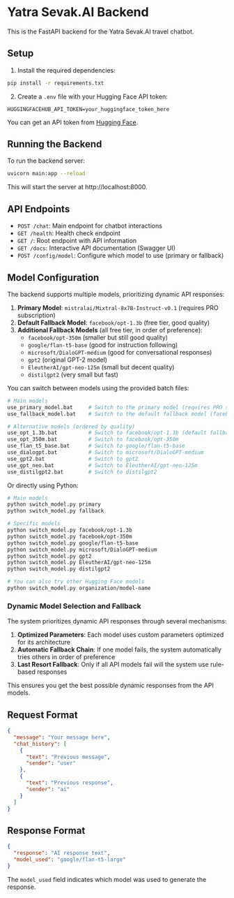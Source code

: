 # Yatra Sevak.AI Backend

This is the FastAPI backend for the Yatra Sevak.AI travel chatbot.

## Setup

1. Install the required dependencies:

```bash
pip install -r requirements.txt
```

2. Create a `.env` file with your Hugging Face API token:

```
HUGGINGFACEHUB_API_TOKEN=your_huggingface_token_here
```

You can get an API token from [Hugging Face](https://huggingface.co/settings/tokens).

## Running the Backend

To run the backend server:

```bash
uvicorn main:app --reload
```

This will start the server at http://localhost:8000.

## API Endpoints

- `POST /chat`: Main endpoint for chatbot interactions
- `GET /health`: Health check endpoint
- `GET /`: Root endpoint with API information
- `GET /docs`: Interactive API documentation (Swagger UI)
- `POST /config/model`: Configure which model to use (primary or fallback)

## Model Configuration

The backend supports multiple models, prioritizing dynamic API responses:

1. **Primary Model**: `mistralai/Mixtral-8x7B-Instruct-v0.1` (requires PRO subscription)
2. **Default Fallback Model**: `facebook/opt-1.3b` (free tier, good quality)
3. **Additional Fallback Models** (all free tier, in order of preference):
   - `facebook/opt-350m` (smaller but still good quality)
   - `google/flan-t5-base` (good for instruction following)
   - `microsoft/DialoGPT-medium` (good for conversational responses)
   - `gpt2` (original GPT-2 model)
   - `EleutherAI/gpt-neo-125m` (small but decent quality)
   - `distilgpt2` (very small but fast)

You can switch between models using the provided batch files:

```bash
# Main models
use_primary_model.bat     # Switch to the primary model (requires PRO subscription)
use_fallback_model.bat    # Switch to the default fallback model (facebook/opt-1.3b)

# Alternative models (ordered by quality)
use_opt_1.3b.bat          # Switch to facebook/opt-1.3b (default fallback)
use_opt_350m.bat          # Switch to facebook/opt-350m
use_flan_t5_base.bat      # Switch to google/flan-t5-base
use_dialogpt.bat          # Switch to microsoft/DialoGPT-medium
use_gpt2.bat              # Switch to gpt2
use_gpt_neo.bat           # Switch to EleutherAI/gpt-neo-125m
use_distilgpt2.bat        # Switch to distilgpt2
```

Or directly using Python:

```bash
# Main models
python switch_model.py primary
python switch_model.py fallback

# Specific models
python switch_model.py facebook/opt-1.3b
python switch_model.py facebook/opt-350m
python switch_model.py google/flan-t5-base
python switch_model.py microsoft/DialoGPT-medium
python switch_model.py gpt2
python switch_model.py EleutherAI/gpt-neo-125m
python switch_model.py distilgpt2

# You can also try other Hugging Face models
python switch_model.py organization/model-name
```

### Dynamic Model Selection and Fallback

The system prioritizes dynamic API responses through several mechanisms:

1. **Optimized Parameters**: Each model uses custom parameters optimized for its architecture
2. **Automatic Fallback Chain**: If one model fails, the system automatically tries others in order of preference
3. **Last Resort Fallback**: Only if all API models fail will the system use rule-based responses

This ensures you get the best possible dynamic responses from the API models.

## Request Format

```json
{
  "message": "Your message here",
  "chat_history": [
    {
      "text": "Previous message",
      "sender": "user"
    },
    {
      "text": "Previous response",
      "sender": "ai"
    }
  ]
}
```

## Response Format

```json
{
  "response": "AI response text",
  "model_used": "google/flan-t5-large"
}
```

The `model_used` field indicates which model was used to generate the response.
